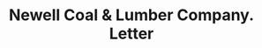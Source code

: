 ---
doi: 10.7916/D8NZ9KSB
date_other: '1900'
date_other_textual: 1900-1999
form: correspondence
genre:
- Letters (correspondence)
name:
- Newell Coal & Lumber Company
object_in_context_url: https://biggert.cul.columbia.edu/items/view/ave_biggert_01530
subject_hierarchical_geographic:
- Pawtucket, Rhode Island, United States
subject_name:
- Newell Coal & Lumber Company
title: Newell Coal & Lumber Company. Letter
sort_title: Newell Coal & Lumber Company. Letter
call_number: ave_biggert_01530
coordinates:
- 41.87555555555556,-71.3761111111111
pid: ave_biggert_01530
identifiers: ave_biggert_01530
thumbnail: https://derivativo-3.library.columbia.edu/iiif/2/ldpd:343911/full/!256,256/0/native.jpg
permalink: "/biggert/ave_biggert_01530/"
layout: iiif-image-page
---